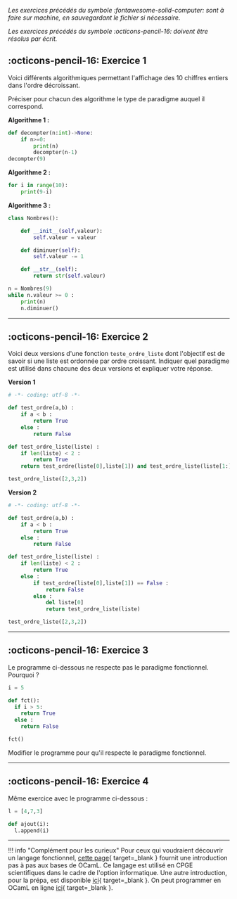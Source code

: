 _Les exercices précédés du symbole :fontawesome-solid-computer: sont à faire sur machine, en sauvegardant le fichier si nécessaire._

_Les exercices précédés du symbole :octicons-pencil-16: doivent être résolus par écrit._

## :octicons-pencil-16: Exercice 1

Voici différents algorithmiques permettant l'affichage des 10 chiffres entiers dans l'ordre décroissant.

Préciser pour chacun des algorithme le type de paradigme auquel il correspond.

**Algorithme 1 :**

````python
def decompter(n:int)->None:
    if n>=0: 
        print(n)
        decompter(n-1)
decompter(9)
````

**Algorithme 2 :**

````py
for i in range(10):
    print(9-i)
````

**Algorithme 3 :**

````py
class Nombres():

    def __init__(self,valeur):
        self.valeur = valeur

    def diminuer(self):
        self.valeur -= 1

    def __str__(self):
        return str(self.valeur)

n = Nombres(9)
while n.valeur >= 0 :
    print(n)
    n.diminuer()

````

-------------------------------------
                    
## :octicons-pencil-16: Exercice 2

Voici deux versions d'une fonction ``teste_ordre_liste`` dont l'objectif est de savoir si une liste est ordonnée par ordre croissant. Indiquer quel paradigme est utilisé dans chacune des deux versions et expliquer votre réponse.

**Version 1**

````py
# -*- coding: utf-8 -*-

def test_ordre(a,b) :
    if a < b :
        return True
    else :
        return False

def test_ordre_liste(liste) :
    if len(liste) < 2 :
        return True
    return test_ordre(liste[0],liste[1]) and test_ordre_liste(liste[1:])

test_ordre_liste([2,3,2])
````

**Version 2**

````py
# -*- coding: utf-8 -*-

def test_ordre(a,b) :
    if a < b :
        return True
    else :
        return False

def test_ordre_liste(liste) :
    if len(liste) < 2 :
        return True
    else :
        if test_ordre(liste[0],liste[1]) == False :
            return False
        else :
            del liste[0]
            return test_ordre_liste(liste)

test_ordre_liste([2,3,2])
````

---------------------------------------------------

## :octicons-pencil-16: Exercice 3

Le programme ci-dessous ne respecte pas le paradigme fonctionnel. Pourquoi ?

````py
i = 5

def fct():
  if i > 5:
    return True
  else :
    return False

fct()
````

Modifier le programme pour qu'il respecte le paradigme fonctionnel.

-----------------------------------------------

## :octicons-pencil-16: Exercice 4

Même exercice avec le programme ci-dessous :

````py
l = [4,7,3]

def ajout(i):
  l.append(i)
````

-----------------------------------

!!! info "Complément pour les curieux"
    Pour ceux qui voudraient découvrir un langage fonctionnel, [cette page](http://sdz.tdct.org/sdz/ocaml-pour-les-zeros.html){ target=_blank } fournit une introduction pas à pas aux bases de OCamL. Ce langage est utilisé en CPGE scientifiques dans le cadre de l'option informatique. Une autre introduction, pour la prépa, est disponible [ici](https://info-llg.fr/option-mpsi/pdf/01.les_bases.pdf){ target=_blank }. On peut programmer en OCamL en ligne [ici](https://try.ocaml.pro/){ target=_blank }.
